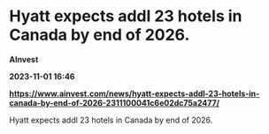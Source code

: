 # Hyatt expects addl 23 hotels in Canada by end of 2026.
**AInvest**

**2023-11-01 16:46**

**https://www.ainvest.com/news/hyatt-expects-addl-23-hotels-in-canada-by-end-of-2026-2311100041c6e02dc75a2477/**

Hyatt expects addl 23 hotels in Canada by end of 2026.